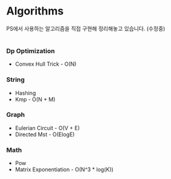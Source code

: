 # Algorithms
PS에서 사용하는 알고리즘을 직접 구현해 정리해놓고 있습니다. (수정중)
<br>
<br>
### Dp Optimization
* Convex Hull Trick - O(N)
### String
* Hashing
* Kmp - O(N + M)
### Graph  
* Eulerian Circuit - O(V + E)
* Directed Mst - O(ElogE)
### Math  
* Pow
* Matrix Exponentiation - O(N^3 * log(K))
